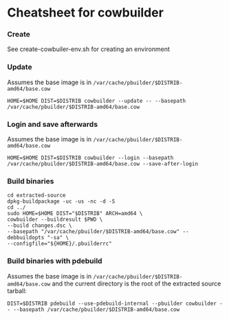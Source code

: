 Cheatsheet for cowbuilder
=========================

### Create

See create-cowbuiler-env.sh for creating an environment

### Update

Assumes the base image is in `/var/cache/pbuilder/$DISTRIB-amd64/base.cow`

```
HOME=$HOME DIST=$DISTRIB cowbuilder --update -- --basepath /var/cache/pbuilder/$DISTRIB-amd64/base.cow
```

### Login and save afterwards

Assumes the base image is in `/var/cache/pbuilder/$DISTRIB-amd64/base.cow`

```
HOME=$HOME DIST=$DISTRIB cowbuilder --login --basepath /var/cache/pbuilder/$DISTRIB-amd64/base.cow --save-after-login
```

### Build binaries

```
cd extracted-source
dpkg-buildpackage -uc -us -nc -d -S
cd ../
sudo HOME=$HOME DIST="$DISTRIB" ARCH=amd64 \
cowbuilder --buildresult $PWD \
--build changes.dsc \
--basepath "/var/cache/pbuilder/$DISTRIB-amd64/base.cow" --debbuildopts "-sa" \
--configfile="${HOME}/.pbuilderrc"
```

### Build binaries with pdebuild

Assumes the base image is in `/var/cache/pbuilder/$DISTRIB-amd64/base.cow` and the current directory is the root of the extracted source tarball:

```
DIST=$DISTRIB pdebuild --use-pdebuild-internal --pbuilder cowbuilder -- --basepath /var/cache/pbuilder/$DISTRIB-amd64/base.cow
```

